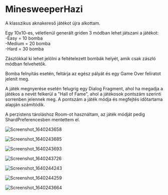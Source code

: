 # MinesweeperHazi

A klasszikus aknakereső játékot újra alkottam.

Egy 10x10-es, véletlenül generált griden 3 módban lehet játszani a játékot: 
<br>-Easy = 10 bomba
<br>-Medium = 20 bomba
<br>-Hard = 30 bomba

Zászlókkal ki lehet jelölni a feltételezett bombák helyét, amik csak zászló módban felvehetők.

Bomba felnyitás esetén, feltárja az egész pályát és egy Game Over feliratot jelenít meg.

A játék megnyerése esetén felugrig egy Dialog Fragment, ahol ha megadja a játékos a nevét felkerül a "Hall of Fame", ahol a játékosok pontszám szerinti sorrenben jelennek meg.
A pontszám a játék módja és megfejtés időtartama alapján számítódik.

A perzistens tároláshoz Room-ot használtam, az játék módját pedig ShardPreferencesben mentettem el.


![Screenshot_1640243658](https://user-images.githubusercontent.com/22506745/147300133-4e39424d-3a3e-4817-9116-090627b63240.png)


![Screenshot_1640243685](https://user-images.githubusercontent.com/22506745/147300137-0c044b03-7920-4687-b141-13e9740841f5.png)

![Screenshot_1640243693](https://user-images.githubusercontent.com/22506745/147300140-a618ac9a-a8fe-4dba-9759-237219424c82.png)



![Screenshot_1640243726](https://user-images.githubusercontent.com/22506745/147300144-c79602a4-4b01-4a10-a060-fecc7aded34c.png)


![Screenshot_1640244243](https://user-images.githubusercontent.com/22506745/147300152-fbcb2848-64f1-4131-be3a-50f2d8109530.png)


![Screenshot_1640244259](https://user-images.githubusercontent.com/22506745/147300156-6a777a3f-95f6-4431-96c7-a16dc74c5b71.png)

![Screenshot_1640243664](https://user-images.githubusercontent.com/22506745/147300162-27dd1c16-18a4-4040-97f5-ec232bd69dae.png)
